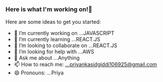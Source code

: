 ### Here is what I'm working on!👋

Here are some ideas to get you started:

- 🔭 I’m currently working on ...JAVASCRIPT
- 🌱 I’m currently learning ...REACT.JS
- 👯 I’m looking to collaborate on ...REACT.JS
- 🤔 I’m looking for help with ...AWS
- 💬 Ask me about ...Anything
- 📫 How to reach me: ...priyankasidgiddi106925@gmail.com 
- 😄 Pronouns: ...Priya

